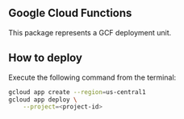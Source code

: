 Google Cloud Functions
-------

This package represents a GCF deployment unit.

## How to deploy

Execute the following command from the terminal:
```bash
gcloud app create --region=us-central1
gcloud app deploy \
    --project=<project-id>
```
